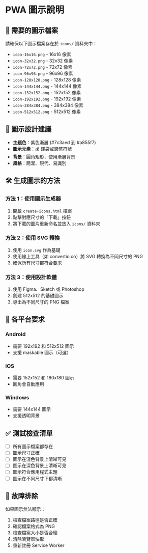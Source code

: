 # PWA 圖示說明

## 📁 需要的圖示檔案

請確保以下圖示檔案存在於 `icons/` 資料夾中：

- `icon-16x16.png` - 16x16 像素
- `icon-32x32.png` - 32x32 像素  
- `icon-72x72.png` - 72x72 像素
- `icon-96x96.png` - 96x96 像素
- `icon-128x128.png` - 128x128 像素
- `icon-144x144.png` - 144x144 像素
- `icon-152x152.png` - 152x152 像素
- `icon-192x192.png` - 192x192 像素
- `icon-384x384.png` - 384x384 像素
- `icon-512x512.png` - 512x512 像素

## 🎨 圖示設計建議

- **主題色**：紫色漸層 (#7c3aed 到 #a855f7)
- **圖示元素**：💰 錢袋或錢幣符號
- **背景**：圓角矩形，使用漸層背景
- **風格**：簡潔、現代、易識別

## 🛠️ 生成圖示的方法

### 方法 1：使用圖示生成器
1. 開啟 `create-icons.html` 檔案
2. 點擊對應尺寸的「下載」按鈕
3. 將下載的圖片重新命名並放入 `icons/` 資料夾

### 方法 2：使用 SVG 轉換
1. 使用 `icon.svg` 作為基礎
2. 使用線上工具（如 convertio.co）將 SVG 轉換為不同尺寸的 PNG
3. 確保所有尺寸都符合要求

### 方法 3：使用設計軟體
1. 使用 Figma、Sketch 或 Photoshop
2. 創建 512x512 的基礎圖示
3. 導出為不同尺寸的 PNG 檔案

## 📱 各平台要求

### Android
- 需要 192x192 和 512x512 圖示
- 支援 maskable 圖示（可選）

### iOS
- 需要 152x152 和 180x180 圖示
- 圓角會自動應用

### Windows
- 需要 144x144 圖示
- 支援透明背景

## ✅ 測試檢查清單

- [ ] 所有圖示檔案都存在
- [ ] 圖示尺寸正確
- [ ] 圖示在淺色背景上清晰可見
- [ ] 圖示在深色背景上清晰可見
- [ ] 圖示符合應用程式主題
- [ ] 圖示在不同尺寸下都清晰

## 🔧 故障排除

如果圖示無法顯示：
1. 檢查檔案路徑是否正確
2. 確認檔案格式為 PNG
3. 檢查檔案大小是否合理
4. 清除瀏覽器快取
5. 重新註冊 Service Worker

